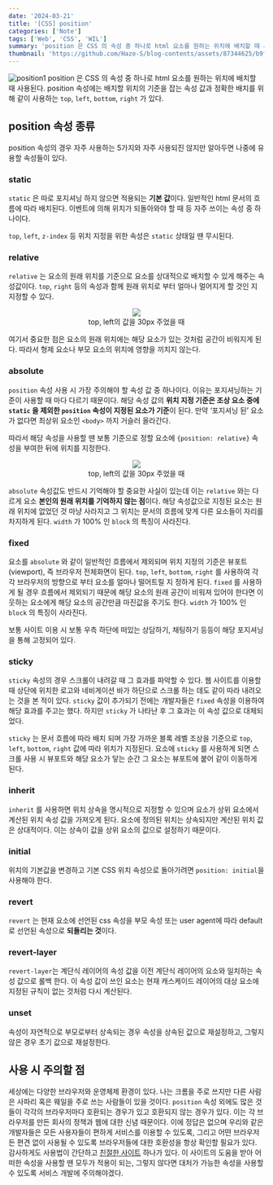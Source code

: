 ```yaml
---
date: '2024-03-21'
title: '[CSS] position'
categories: ['Note']
tags: ['Web', 'CSS', 'WIL']
summary: 'position 은 CSS 의 속성 중 하나로 html 요소를 원하는 위치에 배치할 때 사용된다.'
thumbnail: 'https://github.com/Haze-S/blog-contents/assets/87344625/b9fa3bb4-6f82-43d5-a6c2-1a105d2112d9'
---
```


![position1](https://github.com/Haze-S/blog-contents/assets/87344625/b9fa3bb4-6f82-43d5-a6c2-1a105d2112d9)
position 은 CSS 의 속성 중 하나로 html 요소를 원하는 위치에 배치할 때 사용된다. position 속성에는 배치할 위치의 기준을 잡는 속성 값과 정확한 배치를 위해 같이 사용하는 `top`, `left`, `bottom`, `right` 가 있다.

## position 속성 종류

position 속성의 경우 자주 사용하는 5가지와 자주 사용되진 않지만 알아두면 나중에 유용할 속성들이 있다.

### static

`static` 은 따로 포지셔닝 하지 않으면 적용되는 **기본 값**이다. 일반적인 html 문서의 흐름에 따라 배치된다. 이벤트에 의해 위치가 되돌아와야 할 때 등 자주 쓰이는 속성 중 하나이다.

`top`, `left`, `z-index` 등 위치 지정을 위한 속성은 `static` 상태일 땐 무시된다.

### relative

`relative` 는 요소의 원래 위치를 기준으로 요소를 상대적으로 배치할 수 있게 해주는 속성값이다. `top`, `right` 등의 속성과 함께 원래 위치로 부터 얼마나 멀어지게 할 것인 지 지정할 수 있다.

<p align=center>
  <img src="https://github.com/Haze-S/blog-contents/assets/87344625/913be9e2-e369-409d-871b-e3fce4d9d6b8" /><br/>
top, left의 값을 30px 주었을 때
</p>

여기서 중요한 점은 요소의 원래 위치에는 해당 요소가 있는 것처럼 공간이 비워지게 된다. 따라서 형제 요소나 부모 요소의 위치에 영향을 끼치지 않는다.

### absolute

`position` 속성 사용 시 가장 주의해야 할 속성 값 중 하나이다. 이유는 포지셔닝하는 기준이 사용할 때 마다 다르기 때문이다. 해당 속성 값의 **위치 지정 기준은 조상 요소 중에 `static` 을 제외한 `position` 속성이 지정된 요소가 기준**이 된다. 만약 ‘포지셔닝 된’ 요소가 없다면 최상위 요소인 `<body>` 까지 거슬러 올라간다.

따라서 해당 속성을 사용할 땐 보통 기준으로 정할 요소에 `{position: relative}` 속성을 부여한 뒤에 위치를 지정한다.

<p align=center>
  <img src="https://github.com/Haze-S/blog-contents/assets/87344625/e0f93c6d-95b2-4205-824b-1792752c11b2" /><br/>
top, left의 값을 30px 주었을 때
</p>

`absolute` 속성값도 반드시 기억해야 할 중요한 사실이 있는데 이는 `relative` 와는 다르게 요소 **본인의 원래 위치를 기억하지 않는 점**이다. 해당 속성값으로 지정된 요소는 원래 위치에 없었던 것 마냥 사라지고 그 위치는 문서의 흐름에 맞게 다른 요소들이 자리를 차지하게 된다. `width` 가 100% 인 `block` 의 특징이 사라진다.

### fixed

요소를 `absolute` 와 같이 일반적인 흐름에서 제외되며 위치 지정의 기준은 뷰포트(viewport), 즉 브라우저 전체화면이 된다. `top`, `left`, `bottom`, `right` 를 사용하여 각각 브라우저의 방향으로 부터 요소를 얼마나 떨어트릴 지 정하게 된다. `fixed` 를 사용하게 될 경우 흐름에서 제외되기 때문에 해당 요소의 원래 공간이 비워져 있어야 한다면 이웃하는 요소에게 해당 요소의 공간만큼 마진값을 주기도 한다. `width` 가 100% 인 `block` 의 특징이 사라진다.

보통 사이트 이용 시 보통 우측 하단에 떠있는 상담하기, 채팅하기 등등이 해당 포지셔닝을 통해 고정되어 있다.

### sticky

`sticky` 속성의 경우 스크롤이 내려갈 때 그 효과를 파악할 수 있다. 웹 사이트를 이용할 때 상단에 위치한 로고와 네비게이션 바가 하단으로 스크롤 하는 데도 같이 따라 내려오는 것을 본 적이 있다. `sticky` 값이 추가되기 전에는 개발자들은 `fixed` 속성을 이용하여 해당 효과를 주고는 했다. 하지만 `sticky` 가 나타난 후 그 효과는 이 속성 값으로 대체되었다.

`sticky` 는 문서 흐름에 따라 배치 되며 가장 가까운 블록 레벨 조상을 기준으로 `top`, `left`, `bottom`, `right` 값에 따라 위치가 지정된다. 요소에 `sticky` 를 사용하게 되면 스크롤 사용 시 뷰포트와 해당 요소가 닿는 순간 그 요소는 뷰포트에 붙어 같이 이동하게 된다.

### inherit

`inherit` 를 사용하면 위치 상속을 명시적으로 지정할 수 있으며 요소가 상위 요소에서 계산된 위치 속성 값을 가져오게 된다. 요소에 정의된 위치는 상속되지만 계산된 위치 값은 상대적이다. 이는 상속이 값을 상위 요소의 값으로 설정하기 때문이다.

### initial

위치의 기본값을 변경하고 기본 CSS 위치 속성으로 돌아가려면 `position: initial`을 사용해야 한다.

### **revert**

`revert` 는 현재 요소에 선언된 css 속성을 부모 속성 또는 user agent에 따라 default로 선언된 속성으로 **되돌리는 것**이다.

### revert-layer

`revert-layer`는 계단식 레이어의 속성 값을 이전 계단식 레이어의 요소와 일치하는 속성 값으로 롤백 한다. 이 속성 값이 쓰인 요소는 현재 캐스케이드 레이어의 대상 요소에 지정된 규칙이 없는 것처럼 다시 계산된다.

### unset

속성이 자연적으로 부모로부터 상속되는 경우 속성을 상속된 값으로 재설정하고, 그렇지 않은 경우 초기 값으로 재설정한다.

## 사용 시 주의할 점

세상에는 다양한 브라우저와 운영체제 환경이 있다. 나는 크롬을 주로 쓰지만 다른 사람은 사파리 혹은 웨일을 주로 쓰는 사람들이 있을 것이다. `position` 속성 외에도 많은 것들이 각각의 브라우저마다 호환되는 경우가 있고 호환되지 않는 경우가 있다. 이는 각 브라우저를 만든 회사의 정책과 웹에 대한 신념 때문이다. 이에 정답은 없으며 우리와 같은 개발자들은 모든 사용자들이 편하게 서비스를 이용할 수 있도록, 그리고 어떤 브라우저든 편견 없이 사용될 수 있도록 브라우저들에 대한 호환성을 항상 확인할 필요가 있다.
감사하게도 사용법이 간단하고 [친절한 사이트](https://caniuse.com/) 하나가 있다. 이 사이트의 도움을 받아 어떠한 속성을 사용할 땐 모두가 적용이 되는, 그렇지 않다면 대처가 가능한 속성을 사용할 수 있도록 서비스 개발에 주의해야겠다.
